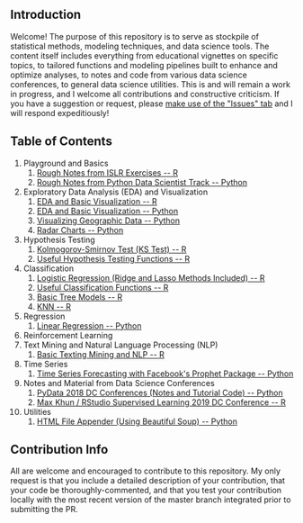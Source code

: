 ## Introduction

Welcome! The purpose of this repository is to serve as stockpile of statistical methods, modeling techniques, and data science tools. The content itself includes everything from educational vignettes on specific topics, to tailored functions and modeling pipelines built to enhance and optimize analyses, to notes and code from various data science conferences, to general data science utilities. This is and will remain a work in progress, and I welcome all contributions and constructive criticism. If you have a suggestion or request, please [make use of the "Issues" tab](https://github.com/pmaji/data-science-toolkit/issues) and I will respond expeditiously! 

## Table of Contents

1. Playground and Basics
    1. [Rough Notes from ISLR Exercises -- R](https://github.com/pmaji/data-science-toolkit/blob/master/playground-and-basics/r_basic_data_science.md)
    2. [Rough Notes from Python Data Scientist Track -- Python](https://github.com/pmaji/data-science-toolkit/blob/master/playground-and-basics/python_basic_data_science.ipynb)
2. Exploratory Data Analysis (EDA) and Visualization
    1. [EDA and Basic Visualization -- R](https://github.com/pmaji/stats-and-modeling/blob/master/eda-and-visualization/eda_and_visualization.md)
    2. [EDA and Basic Visualization -- Python](https://github.com/pmaji/data-science-toolkit/blob/master/eda-and-visualization/eda_and_visualization.ipynb)
    3. [Visualizing Geographic Data -- Python](https://github.com/pmaji/data-science-toolkit/blob/master/eda-and-visualization/geo_mapping_viz.ipynb)
    4. [Radar Charts -- Python](https://github.com/pmaji/data-science-toolkit/blob/master/eda-and-visualization/radar_charts.ipynb)
3. Hypothesis Testing
    1. [Kolmogorov-Smirnov Test (KS Test) -- R](https://github.com/pmaji/stats-and-modeling/blob/master/hypothesis-tests/ks_test.md)
    2. [Useful Hypothesis Testing Functions -- R](https://github.com/pmaji/stats-and-modeling/blob/master/hypothesis-tests/useful_hyp_test_functions.R)
4. Classification
    1. [Logistic Regression (Ridge and Lasso Methods Included) -- R](https://github.com/pmaji/stats-and-modeling/blob/master/classification/logit/logistic_regression.md)
    2. [Useful Classification Functions -- R](https://github.com/pmaji/stats-and-modeling/blob/master/classification/useful_classification_functions.R)
    3. [Basic Tree Models -- R](https://github.com/pmaji/stats-and-modeling/blob/master/classification/tree-methods/tree_methods.md)
    4. [KNN -- R](https://github.com/pmaji/data-science-toolkit/tree/master/classification/knn)
5. Regression
    1. [Linear Regression -- Python](https://github.com/pmaji/data-science-toolkit/blob/master/regression/linear_regression.ipynb)
6. Reinforcement Learning 
7. Text Mining and Natural Language Processing (NLP)
    1. [Basic Texting Mining and NLP -- R](https://github.com/pmaji/data-science-toolkit/blob/master/text-mining-and-nlp/nlp_and_text_mining.md)
8. Time Series 
    1. [Time Series Forecasting with Facebook's Prophet Package -- Python](https://github.com/pmaji/data-science-toolkit/blob/master/time-series/forecasting_with_prophet.ipynb)
8. Notes and Material from Data Science Conferences
    1. [PyData 2018 DC Conferences (Notes and Tutorial Code) -- Python](https://github.com/pmaji/data-science-toolkit/blob/master/conferences/py_data_dc_2018/pydata_conference_notes.ipynb)
    2. [Max Khun / RStudio Supervised Learning 2019 DC Conference -- R](https://github.com/pmaji/data-science-toolkit/tree/master/conferences/rstudio_supervised_learning_dc_2019)
9. Utilities
    1. [HTML File Appender (Using Beautiful Soup) -- Python](https://github.com/pmaji/data-science-toolkit/blob/master/utilities/html_file_appender_bs4.ipynb) 

## Contribution Info

All are welcome and encouraged to contribute to this repository. My only request is that you include a detailed description of your contribution, that your code be thoroughly-commented, and that you test your contribution locally with the most recent version of the master branch integrated prior to submitting the PR.

